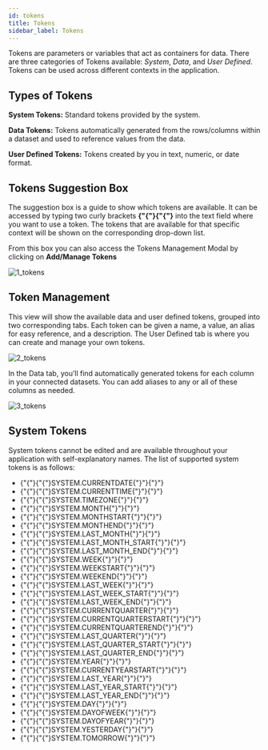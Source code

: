```yaml
---
id: tokens
title: Tokens
sidebar_label: Tokens
---
```

<div style={{textAlign: "justify"}}>

Tokens are parameters or variables that act as containers for data. There are three categories of Tokens available: _System_, _Data_, and _User Defined_. Tokens can be used across different contexts in the application. 

## Types of Tokens

**System Tokens:** Standard tokens provided by the system.

**Data Tokens:** Tokens automatically generated from the rows/columns within a dataset and used to reference values from the data.

**User Defined Tokens:** Tokens created by you  in text, numeric, or date format.

## Tokens Suggestion Box

The suggestion box is a guide to show which tokens are available. It can be accessed by typing two curly brackets **{"{"}{"{"}** into the text field where you want to use a token. The tokens that are available for that specific context will be shown on the corresponding drop-down list.

From this box you can also access the Tokens Management Modal by clicking on **Add/Manage Tokens**

![1_tokens](https://s3.amazonaws.com/cdn.qrvey.com/documentation_assets/ui-docs/automation/3.4.6.5_tokens/1_tokens.png#thumbnail)

## Token Management

This view will show the available data and user defined tokens, grouped into two corresponding tabs. Each token can be given a name, a value, an alias for easy reference, and a description.  The User Defined tab is where you can create and manage your own tokens.

![2_tokens](https://s3.amazonaws.com/cdn.qrvey.com/documentation_assets/ui-docs/automation/3.4.6.5_tokens/2_tokens.png#thumbnail)

In the Data tab, you’ll find automatically generated tokens for each column in your connected datasets. You can add aliases to any or all of these columns as needed. 

![3_tokens](https://s3.amazonaws.com/cdn.qrvey.com/documentation_assets/ui-docs/automation/3.4.6.5_tokens/3_tokens.png#thumbnail)

## System Tokens

System tokens cannot be edited and are available throughout your application with self-explanatory names.  The list of supported system tokens is as follows:

-   {"{"}{"{"}SYSTEM.CURRENTDATE{"}"}{"}"}
-   {"{"}{"{"}SYSTEM.CURRENTTIME{"}"}{"}"}
-   {"{"}{"{"}SYSTEM.TIMEZONE{"}"}{"}"}
-   {"{"}{"{"}SYSTEM.MONTH{"}"}{"}"}
-   {"{"}{"{"}SYSTEM.MONTHSTART{"}"}{"}"}
-   {"{"}{"{"}SYSTEM.MONTHEND{"}"}{"}"}
-   {"{"}{"{"}SYSTEM.LAST_MONTH{"}"}{"}"}
-   {"{"}{"{"}SYSTEM.LAST_MONTH_START{"}"}{"}"}
-   {"{"}{"{"}SYSTEM.LAST_MONTH_END{"}"}{"}"}
-   {"{"}{"{"}SYSTEM.WEEK{"}"}{"}"}
-   {"{"}{"{"}SYSTEM.WEEKSTART{"}"}{"}"}
-   {"{"}{"{"}SYSTEM.WEEKEND{"}"}{"}"}
-   {"{"}{"{"}SYSTEM.LAST_WEEK{"}"}{"}"}
-   {"{"}{"{"}SYSTEM.LAST_WEEK_START{"}"}{"}"}
-   {"{"}{"{"}SYSTEM.LAST_WEEK_END{"}"}{"}"}
-   {"{"}{"{"}SYSTEM.CURRENTQUARTER{"}"}{"}"}
-   {"{"}{"{"}SYSTEM.CURRENTQUARTERSTART{"}"}{"}"}
-   {"{"}{"{"}SYSTEM.CURRENTQUARTEREND{"}"}{"}"}
-   {"{"}{"{"}SYSTEM.LAST_QUARTER{"}"}{"}"}
-   {"{"}{"{"}SYSTEM.LAST_QUARTER_START{"}"}{"}"}
-   {"{"}{"{"}SYSTEM.LAST_QUARTER_END{"}"}{"}"}
-   {"{"}{"{"}SYSTEM.YEAR{"}"}{"}"}
-   {"{"}{"{"}SYSTEM.CURRENTYEARSTART{"}"}{"}"}
-   {"{"}{"{"}SYSTEM.LAST_YEAR{"}"}{"}"}
-   {"{"}{"{"}SYSTEM.LAST_YEAR_START{"}"}{"}"}
-   {"{"}{"{"}SYSTEM.LAST_YEAR_END{"}"}{"}"}
-   {"{"}{"{"}SYSTEM.DAY{"}"}{"}"}
-   {"{"}{"{"}SYSTEM.DAYOFWEEK{"}"}{"}"}
-   {"{"}{"{"}SYSTEM.DAYOFYEAR{"}"}{"}"}
-   {"{"}{"{"}SYSTEM.YESTERDAY{"}"}{"}"}
-   {"{"}{"{"}SYSTEM.TOMORROW{"}"}{"}"}

</div>